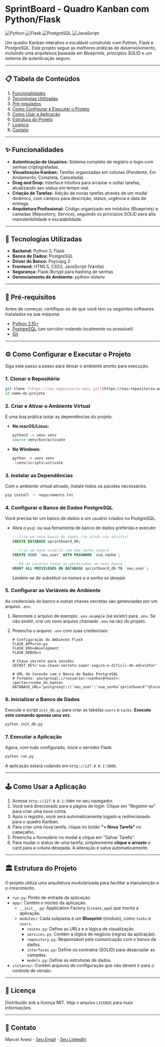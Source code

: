 # SprintBoard - Quadro Kanban com Python/Flask

![Python](https://img.shields.io/badge/Python-3.11+-blue?style=for-the-badge&logo=python&logoColor=white)
![Flask](https://img.shields.io/badge/Flask-2.x-black?style=for-the-badge&logo=flask&logoColor=white)
![PostgreSQL](https://img.shields.io/badge/PostgreSQL-14-blue?style=for-the-badge&logo=postgresql&logoColor=white)
![JavaScript](https://img.shields.io/badge/JavaScript-ES6-yellow?style=for-the-badge&logo=javascript&logoColor=black)

Um quadro Kanban interativo e escalável construído com Python, Flask e PostgreSQL. Este projeto segue as melhores práticas de desenvolvimento, incluindo uma arquitetura baseada em Blueprints, princípios SOLID e um sistema de autenticação seguro.

---

## 📋 Tabela de Conteúdos

1.  [Funcionalidades](#-funcionalidades)
2.  [Tecnologias Utilizadas](#-tecnologias-utilizadas)
3.  [Pré-requisitos](#-pré-requisitos)
4.  [Como Configurar e Executar o Projeto](#-como-configurar-e-executar-o-projeto)
5.  [Como Usar a Aplicação](#-como-usar-a-aplicação)
6.  [Estrutura do Projeto](#-estrutura-do-projeto)
7.  [Licença](#-licença)
8.  [Contato](#-contato)

---

## ✨ Funcionalidades

* **Autenticação de Usuários:** Sistema completo de registro e login com senhas criptografadas.
* **Visualização Kanban:** Tarefas organizadas em colunas (Pendente, Em Andamento, Completa, Cancelada).
* **Drag and Drop:** Interface intuitiva para arrastar e soltar tarefas, atualizando seu status em tempo real.
* **Criação de Tarefas:** Adição de novas tarefas através de um modal dinâmico, com campos para descrição, status, urgência e data de entrega.
* **Arquitetura Profissional:** Código organizado em módulos (Blueprints) e camadas (Repository, Service), seguindo os princípios SOLID para alta manutenibilidade e escalabilidade.

---

## 🚀 Tecnologias Utilizadas

* **Backend:** Python 3, Flask
* **Banco de Dados:** PostgreSQL
* **Driver do Banco:** Psycopg 3
* **Frontend:** HTML5, CSS3, JavaScript (Vanilla)
* **Segurança:** Flask-Bcrypt para hashing de senhas
* **Gerenciamento de Ambiente:** python-dotenv

---

## 🔧 Pré-requisitos

Antes de começar, certifique-se de que você tem os seguintes softwares instalados na sua máquina:

* [Python 3.10+](https://www.python.org/downloads/)
* [PostgreSQL](https://www.postgresql.org/download/) (um servidor rodando localmente ou acessível)
* [Git](https://git-scm.com/downloads/)

---

## ⚙️ Como Configurar e Executar o Projeto

Siga este passo a passo para deixar o ambiente pronto para execução.

### 1. Clonar o Repositório
```bash
git clone [https://seu-repositorio-aqui.git](https://seu-repositorio-aqui.git)
cd nome-do-projeto
```

### 2. Criar e Ativar o Ambiente Virtual
É uma boa prática isolar as dependências do projeto.

* **No macOS/Linux:**
    ```bash
    python3 -m venv venv
    source venv/bin/activate
    ```
* **No Windows:**
    ```bash
    python -m venv venv
    .\venv\Scripts\activate
    ```

### 3. Instalar as Dependências
Com o ambiente virtual ativado, instale todos os pacotes necessários.
```bash
pip install -r requirements.txt
```

### 4. Configurar o Banco de Dados PostgreSQL
Você precisa ter um banco de dados e um usuário criados no PostgreSQL.

* Abra o `psql` ou sua ferramenta de banco de dados preferida e execute:
    ```sql
    -- Crie um novo banco de dados (se ainda não existir)
    CREATE DATABASE sprintboard_db;

    -- Crie um novo usuário com uma senha segura
    CREATE USER `seu_user` WITH PASSWORD `sua_senha`;

    -- Dê ao usuário todas as permissões no novo banco
    GRANT ALL PRIVILEGES ON DATABASE sprintboard_db TO `seu_user`;
    ```
    *Lembre-se de substituir os nomes e a senha se desejar.*

### 5. Configurar as Variáveis de Ambiente
As credenciais do banco e outras chaves secretas são gerenciadas por um arquivo `.env`.

1.  Renomeie o arquivo de exemplo `.env.example` (se existir) para `.env`. Se não existir, crie um novo arquivo chamado `.env` na raiz do projeto.
2.  Preencha o arquivo `.env` com suas credenciais:

    ```env
    # Configuração do Ambiente Flask
    FLASK_APP=run.py
    FLASK_ENV=development
    FLASK_DEBUG=1

    # Chave secreta para sessões
    SECRET_KEY='sua-chave-secreta-super-segura-e-dificil-de-adivinhar'

    # URL de Conexão com o Banco de Dados PostgreSQL
    # Formato: postgresql://<usuario>:<senha>@<host>:<porta>/<nome_do_banco>
    DATABASE_URL='postgresql://`seu_user`:`sua_senha`sprintboard""@localhost:5432/sprintboard_db'
    ```

### 6. Inicializar o Banco de Dados
Execute o script `init_db.py` para criar as tabelas `users` e `tasks`. **Execute este comando apenas uma vez.**
```bash
python init_db.py
```

### 7. Executar a Aplicação
Agora, com tudo configurado, inicie o servidor Flask.
```bash
python run.py
```
A aplicação estará rodando em `http://127.0.0.1:5000`.

---

## 🕹️ Como Usar a Aplicação

1.  Acesse `http://127.0.0.1:5000` no seu navegador.
2.  Você será direcionado para a página de login. Clique em "Registre-se" para criar uma nova conta.
3.  Após o registro, você será automaticamente logado e redirecionado para o quadro Kanban.
4.  Para criar uma nova tarefa, clique no botão **"+ Nova Tarefa"** no cabeçalho.
5.  Preencha o formulário no modal e clique em "Salvar Tarefa".
6.  Para mudar o status de uma tarefa, simplesmente **clique e arraste** o card para a coluna desejada. A alteração é salva automaticamente.

---

## 🏛️ Estrutura do Projeto

O projeto utiliza uma arquitetura modularizada para facilitar a manutenção e o crescimento.

* `run.py`: Ponto de entrada da aplicação.
* `app/`: Contém o núcleo da aplicação.
    * `__init__.py`: Application Factory (`create_app`) que monta a aplicação.
    * `modules/`: Cada subpasta é um **Blueprint** (módulo), como `tasks` e `users`.
        * `routes.py`: Define as URLs e a lógica de visualização.
        * `services.py`: Contém a lógica de negócio (regras da aplicação).
        * `repository.py`: Responsável pela comunicação com o banco de dados.
        * `interfaces.py`: Define os contratos (SOLID) para desacoplar as camadas.
        * `models.py`: Define as estruturas de dados.
* `instance/`: Contém arquivos de configuração que não devem ir para o controle de versão.

---

## 📜 Licença

Distribuído sob a licença MIT. Veja o arquivo `LICENSE` para mais informações.

---

## 👤 Contato

Marcel Anesi - [Seu Email](mailto:marcel.id22@gmail.com) - [Seu LinkedIn](https://linkedin.com/in/marcel-felipe)

